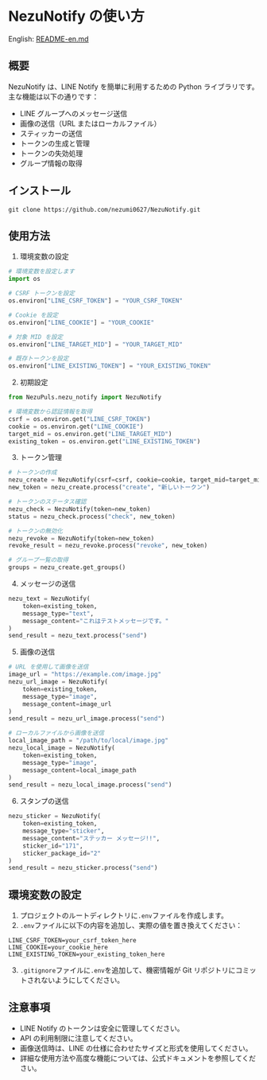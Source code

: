 # NezuNotify の使い方

English: [README-en.md](README-en.md)

## 概要

NezuNotify は、LINE Notify を簡単に利用するための Python ライブラリです。主な機能は以下の通りです：

- LINE グループへのメッセージ送信
- 画像の送信（URL またはローカルファイル）
- スティッカーの送信
- トークンの生成と管理
- トークンの失効処理
- グループ情報の取得

## インストール

`git clone https://github.com/nezumi0627/NezuNotify.git`

## 使用方法

1. 環境変数の設定

```python
# 環境変数を設定します
import os

# CSRF トークンを設定
os.environ["LINE_CSRF_TOKEN"] = "YOUR_CSRF_TOKEN"

# Cookie を設定
os.environ["LINE_COOKIE"] = "YOUR_COOKIE"

# 対象 MID を設定
os.environ["LINE_TARGET_MID"] = "YOUR_TARGET_MID"

# 既存トークンを設定
os.environ["LINE_EXISTING_TOKEN"] = "YOUR_EXISTING_TOKEN"
```

2. 初期設定

```python
from NezuPuls.nezu_notify import NezuNotify

# 環境変数から認証情報を取得
csrf = os.environ.get("LINE_CSRF_TOKEN")
cookie = os.environ.get("LINE_COOKIE")
target_mid = os.environ.get("LINE_TARGET_MID")
existing_token = os.environ.get("LINE_EXISTING_TOKEN")
```

3. トークン管理

```python
# トークンの作成
nezu_create = NezuNotify(csrf=csrf, cookie=cookie, target_mid=target_mid)
new_token = nezu_create.process("create", "新しいトークン")

# トークンのステータス確認
nezu_check = NezuNotify(token=new_token)
status = nezu_check.process("check", new_token)

# トークンの無効化
nezu_revoke = NezuNotify(token=new_token)
revoke_result = nezu_revoke.process("revoke", new_token)

# グループ一覧の取得
groups = nezu_create.get_groups()
```

4. メッセージの送信

```python
nezu_text = NezuNotify(
    token=existing_token,
    message_type="text",
    message_content="これはテストメッセージです。"
)
send_result = nezu_text.process("send")
```

5. 画像の送信

```python
# URL を使用して画像を送信
image_url = "https://example.com/image.jpg"
nezu_url_image = NezuNotify(
    token=existing_token,
    message_type="image",
    message_content=image_url
)
send_result = nezu_url_image.process("send")

# ローカルファイルから画像を送信
local_image_path = "/path/to/local/image.jpg"
nezu_local_image = NezuNotify(
    token=existing_token,
    message_type="image",
    message_content=local_image_path
)
send_result = nezu_local_image.process("send")
```

6. スタンプの送信

```python
nezu_sticker = NezuNotify(
    token=existing_token,
    message_type="sticker",
    message_content="ステッカー メッセージ!!",
    sticker_id="171",
    sticker_package_id="2"
)
send_result = nezu_sticker.process("send")
```

## 環境変数の設定

1. プロジェクトのルートディレクトリに`.env`ファイルを作成します。
2. `.env`ファイルに以下の内容を追加し、実際の値を置き換えてください：

```plaintext
LINE_CSRF_TOKEN=your_csrf_token_here
LINE_COOKIE=your_cookie_here
LINE_EXISTING_TOKEN=your_existing_token_here
```

3. `.gitignore`ファイルに`.env`を追加して、機密情報が Git リポジトリにコミットされないようにしてください。

## 注意事項

- LINE Notify のトークンは安全に管理してください。
- API の利用制限に注意してください。
- 画像送信時は、LINE の仕様に合わせたサイズと形式を使用してください。
- 詳細な使用方法や高度な機能については、公式ドキュメントを参照してください。
